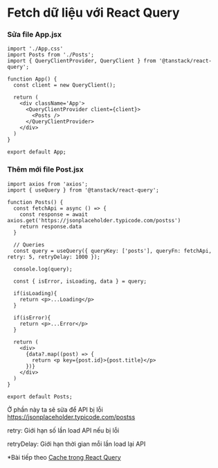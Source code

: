 # Fetch dữ liệu với React Query

### Sửa file App.jsx

```
import './App.css'
import Posts from './Posts';
import { QueryClientProvider, QueryClient } from '@tanstack/react-query';

function App() {
  const client = new QueryClient();

  return (
    <div className='App'>
      <QueryClientProvider client={client}>
        <Posts />
      </QueryClientProvider>
    </div>
  )
}

export default App;
```

### Thêm mới file Post.jsx

```
import axios from 'axios';
import { useQuery } from '@tanstack/react-query';

function Posts() {
  const fetchApi = async () => {
    const response = await axios.get('https://jsonplaceholder.typicode.com/postss')
    return response.data
  }

  // Queries
  const query = useQuery({ queryKey: ['posts'], queryFn: fetchApi, retry: 5, retryDelay: 1000 });

  console.log(query);

  const { isError, isLoading, data } = query;

  if(isLoading){
    return <p>...Loading</p>
  }

  if(isError){
    return <p>...Error</p>
  }

  return (
    <div>
      {data?.map((post) => {
        return <p key={post.id}>{post.title}</p>
      })}
    </div>
  )
}

export default Posts;
```

Ở phần này ta sẽ sửa để API bị lỗi https://jsonplaceholder.typicode.com/postss

retry: Giới hạn số lần load API nếu bị lỗi

retryDelay: Giới hạn thời gian mỗi lần load lại API

*Bài tiếp theo [Cache trong React Query](session_003_cache_api.md)
